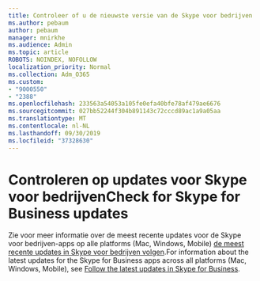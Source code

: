 ```yaml
---
title: Controleer of u de nieuwste versie van de Skype voor bedrijven
ms.author: pebaum
author: pebaum
manager: mnirkhe
ms.audience: Admin
ms.topic: article
ROBOTS: NOINDEX, NOFOLLOW
localization_priority: Normal
ms.collection: Adm_O365
ms.custom:
- "9000550"
- "2388"
ms.openlocfilehash: 233563a54053a105fe0efa40bfe78af479ae6676
ms.sourcegitcommit: 027bb52244f304b891143c72cccd89ac1a9a05aa
ms.translationtype: MT
ms.contentlocale: nl-NL
ms.lasthandoff: 09/30/2019
ms.locfileid: "37328630"
---
```

# <a name="check-for-skype-for-business-updates"></a><span data-ttu-id="2ec69-102">Controleren op updates voor Skype voor bedrijven</span><span class="sxs-lookup"><span data-stu-id="2ec69-102">Check for Skype for Business updates</span></span>

<span data-ttu-id="2ec69-103">Zie voor meer informatie over de meest recente updates voor de Skype voor bedrijven-apps op alle platforms (Mac, Windows, Mobile) [de meest recente updates in Skype voor bedrijven volgen](https://support.office.com/article/follow-the-latest-updates-in-skype-for-business-cece9f93-add1-4d93-9a38-56cc598e5781).</span><span class="sxs-lookup"><span data-stu-id="2ec69-103">For information about the latest updates for the Skype for Business apps across all platforms (Mac, Windows, Mobile), see [Follow the latest updates in Skype for Business](https://support.office.com/article/follow-the-latest-updates-in-skype-for-business-cece9f93-add1-4d93-9a38-56cc598e5781).</span></span>

